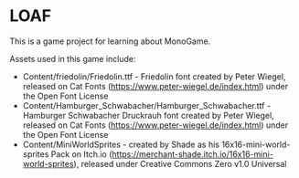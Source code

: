 # LOAF
This is a game project for learning about MonoGame.  

Assets used in this game include:

* Content/friedolin/Friedolin.ttf - Friedolin font created by Peter Wiegel, released on Cat Fonts (https://www.peter-wiegel.de/index.html) under the Open Font License
* Content/Hamburger_Schwabacher/Hamburger_Schwabacher.ttf - Hamburger Schwabacher Druckrauh font created by Peter Wiegel, released on Cat Fonts (https://www.peter-wiegel.de/index.html) under the Open Font License
* Content/MiniWorldSprites - created by Shade as his 16x16-mini-world-sprites Pack on Itch.io (https://merchant-shade.itch.io/16x16-mini-world-sprites), released under Creative Commons Zero v1.0 Universal